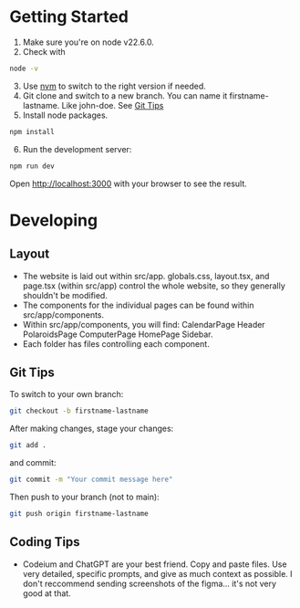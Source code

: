 # Getting Started

1. Make sure you're on node v22.6.0.
2. Check with
```bash
node -v
```
3. Use [nvm](https://github.com/nvm-sh/nvm) to switch to the right version if needed.
4. Git clone and switch to a new branch. You can name it firstname-lastname. Like john-doe. See [Git Tips](#Git-Tips)
5. Install node packages.
```bash
npm install
```
6. Run the development server:

```bash
npm run dev
```

Open [http://localhost:3000](http://localhost:3000) with your browser to see the result.

# Developing
## Layout
- The website is laid out within src/app. globals.css, layout.tsx, and page.tsx (within src/app) control the whole website, so they generally shouldn't be modified.
- The components for the individual pages can be found within src/app/components.
- Within src/app/components, you will find: CalendarPage Header PolaroidsPage ComputerPage HomePage Sidebar.
- Each folder has files controlling each component.

## Git Tips
To switch to your own branch:
```bash
git checkout -b firstname-lastname
```
After making changes, stage your changes:
```bash
git add .
```
and commit:
```bash
git commit -m "Your commit message here"
```
Then push to your branch (not to main):
```bash
git push origin firstname-lastname
```

## Coding Tips
- Codeium and ChatGPT are your best friend. Copy and paste files. Use very detailed, specific prompts, and give as much context as possible. I don't reccommend sending screenshots of the figma... it's not very good at that.
